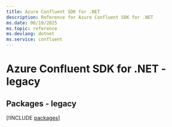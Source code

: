 ```yaml
---
title: Azure Confluent SDK for .NET
description: Reference for Azure Confluent SDK for .NET
ms.date: 06/19/2025
ms.topic: reference
ms.devlang: dotnet
ms.service: confluent
---
```

# Azure Confluent SDK for .NET - legacy
## Packages - legacy
[!INCLUDE [packages](confluent-index.md)]